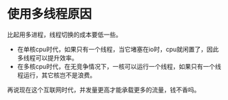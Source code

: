 # 使用多线程原因

比起用多进程，线程切换的成本要低一些。

* 在单核cpu时代，如果只有一个线程，当它堵塞在io时，cpu就闲置了，因此多线程可以提升效率。
* 在多核cpu时代，在无竞争情况下，一核可以运行一个线程，如果只有一个线程运行，其它核岂不是浪费。

再说现在这个互联网时代，并发量更高才能承载更多的流量，钱不香吗。





